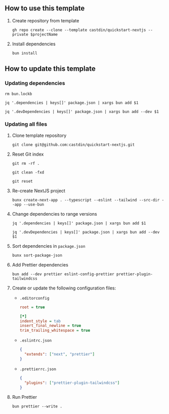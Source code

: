 ## How to use this template

1. Create repository from template

   ```
   gh repo create --clone --template castdin/quickstart-nextjs --private $projectName
   ```

2. Install dependencies

   ```
   bun install
   ```

## How to update this template

### Updating dependencies

```
rm bun.lockb
```

```
jq '.dependencies | keys[]' package.json | xargs bun add $1
```

```
jq '.devDependencies | keys[]' package.json | xargs bun add --dev $1
```

### Updating all files

1.  Clone template repository

    ```
    git clone git@github.com:castdin/quickstart-nextjs.git
    ```

1.  Reset Git index

    ```
    git rm -rf .
    ```

    ```
    git clean -fxd
    ```

    ```
    git reset
    ```

1.  Re-create NextJS project

    ```
    bunx create-next-app . --typescript --eslint --tailwind --src-dir --app --use-bun
    ```

1.  Change dependencies to range versions

    ```
    jq '.dependencies | keys[]' package.json | xargs bun add $1
    ```

    ```
    jq '.devDependencies | keys[]' package.json | xargs bun add --dev $1
    ```

1.  Sort dependencies in `package.json`

    ```
    bunx sort-package-json
    ```

1.  Add Prettier dependencies

    ```
    bun add --dev prettier eslint-config-prettier prettier-plugin-tailwindcss
    ```

1.  Create or update the following configuration files:

    - `.editorconfig`

      ```ini
      root = true

      [*]
      indent_style = tab
      insert_final_newline = true
      trim_trailing_whitespace = true

      ```

    - `.eslintrc.json`

      ```json
      {
      	"extends": ["next", "prettier"]
      }
      ```

    - `.prettierrc.json`

      ```json
      {
      	"plugins": ["prettier-plugin-tailwindcss"]
      }
      ```

1.  Run Prettier

    ```
    bun prettier --write .
    ```
